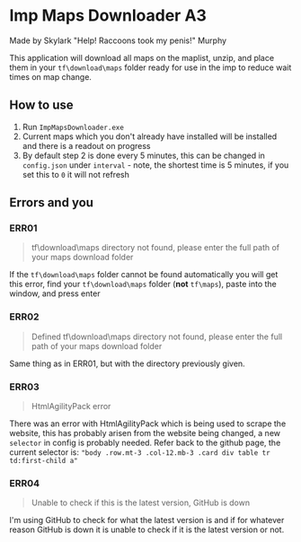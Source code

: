 # Imp Maps Downloader A3

Made by Skylark "Help! Raccoons took my penis!" Murphy

This application will download all maps on the maplist, unzip, and place them in your `tf\download\maps` folder ready for use in the imp to reduce wait times on map change.

## How to use

1. Run `ImpMapsDownloader.exe`
2. Current maps which you don't already have installed will be installed and there is a readout on progress
3. By default step 2 is done every 5 minutes, this can be changed in `config.json` under `interval` - note, the shortest time is 5 minutes, if you set this to `0` it will not refresh

## Errors and you

### ERR01

> tf\download\maps directory not found, please enter the full path of your maps download folder

If the `tf\download\maps` folder cannot be found automatically you will get this error, find your `tf\download\maps` folder (**not** `tf\maps`), paste into the window, and press enter

### ERR02

> Defined tf\download\maps directory not found, please enter the full path of your maps download folder

Same thing as in ERR01, but with the directory previously given.

### ERR03

> HtmlAgilityPack error

There was an error with HtmlAgilityPack which is being used to scrape the website, this has probably arisen from the website being changed, a new `selector` in config is probably needed.
Refer back to the github page, the current selector is: `"body .row.mt-3 .col-12.mb-3 .card div table tr td:first-child a"`

### ERR04

> Unable to check if this is the latest version, GitHub is down

I'm using GitHub to check for what the latest version is and if for whatever reason GitHub is down it is unable to check if it is the latest version or not.

